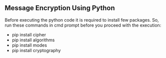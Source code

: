 ## Message Encryption Using Python
Before executing the python code it is required to install few packages. So, run these commands in cmd prompt before you proceed with the execution:
- pip install cipher
- pip install algorithms
- pip install modes
- pip install cryptography

